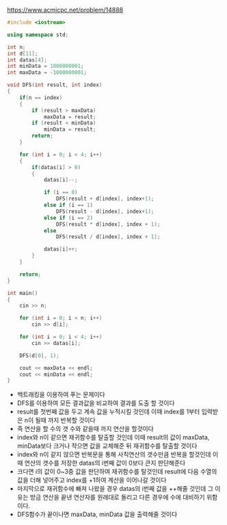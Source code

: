 https://www.acmicpc.net/problem/14888
```C++
#include <iostream>

using namespace std;

int n;
int d[11];
int datas[4];
int minData = 1000000001;
int maxData = -1000000001;

void DFS(int result, int index)
{
	if(n == index)
	{
		if (result > maxData)
			maxData = result;
		if (result < minData)
			minData = result;
		return;
	}

	for (int i = 0; i < 4; i++)
	{
		if(datas[i] > 0)
		{
			datas[i]--;

			if (i == 0)
				DFS(result + d[index], index+1);
			else if (i == 1)
				DFS(result - d[index], index+1);
			else if (i == 2)
				DFS(result * d[index], index + 1);
			else
				DFS(result / d[index], index + 1);

			datas[i]++;
		}
	}

	return;
}

int main()
{
	cin >> n;

	for (int i = 0; i < n; i++)
		cin >> d[i];

	for (int i = 0; i < 4; i++)
		cin >> datas[i];

	DFS(d[0], 1);

	cout << maxData << endl;
	cout << minData << endl;
}
```
- 백트래킹을 이용하여 푸는 문제이다
- DFS를 이용하여 모든 결과값을 비교하여 결과를 도출 할 것이다
- result를 첫번째 값을 두고 계속 값을 누적시킬 것인데 이때 index를 1부터 입력받은 n이 될때 까지 반복할 것이다
- 즉 연산을 할 수의 갯 수와 같을때 까지 연산을 할것이다
- index와 n이 같으면 재귀함수를 탈출할 것인데 이때 result의 값이 maxData, minData보다 크거나 작으면 값을 교체해준 뒤 재귀함수를 탈출할 것이다
- index와 n이 같지 않으면 반복문을 통해 사칙연산의 갯수만큼 반복을 할것인데 이때 연산의 갯수를 저장한 datas의 i번째 값이 0보다 큰지 판단해준다
- 크다면 i의 값이 0~3중 값을 판단하여 재귀함수를 탈것인데 result에 다음 수열의 값을 더해 넣어주고 index를 +1하여 계산을 이어나갈 것이다
- 마지막으로 재귀함수에 빠져 나왔을 경우 datas의 i번째 값을 ++해줄 것인데 그 이유는 방금 연산을 끝낸 연산자를 원래대로 돌리고 다른 경우에 수에 대비하기 위함이다.
- DFS함수가 끝이나면 maxData, minData 값을 출력해줄 것이다